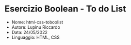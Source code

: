 # **Esercizio Boolean - To do List**

* Nome: html-css-toboolist
* Autore: Lupinu Riccardo
* Data: 24/05/2022
* Linguaggio: HTML, CSS